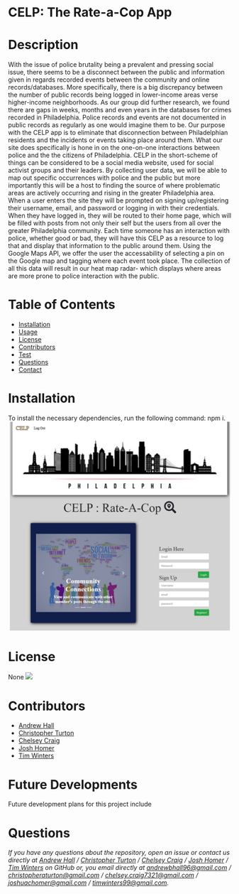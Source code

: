 # CELP: The Rate-a-Cop App
# Description 
With the issue of police brutality being a prevalent and pressing social issue, there seems to be a disconnect between the public and information given in regards recorded events between the community and online records/databases. More specifically, there is a big discrepancy between the number of public records being logged in lower-income areas verse higher-income neighborhoods. 
As our group did further research, we found there are gaps in weeks, months and even years in the databases for crimes recorded in Philadelphia. Police records and events are not documented in public records as regularly as one would imagine them to be. 
Our purpose with the CELP app is to eliminate that disconnection between Philadelphian residents and the incidents or events taking place around them. What our site does specifically is hone in on the one-on-one interactions between police and the the citizens of Philadelphia. CELP in the short-scheme of things can be considered to be a social media website, used for social activist groups and their leaders. By collecting user data, we will be able to map out specific occurrences with police and the public but more importantly this will be a host to finding the source of where problematic areas are actively occurring and rising in the greater Philadelphia area.
When a user enters the site they will be prompted on signing up/registering their username, email, and password or logging in with their credentials. When they have logged in, they will be routed to their home page, which will be filled with posts from not only their self but the users from all over the greater Philadelphia community. Each time someone has an interaction with police, whether good or bad, they will have this CELP as a resource to log that and display that information to the public around them. 
Using the Google Maps API, we offer the user the accessability of selecting a pin on the Google map and tagging where each event took place. The collection of all this data will result in our heat map radar- which displays where areas are more prone to police interaction with the public.
# Table of Contents 
* [Installation](#installation)
* [Usage](#usage)
* [License](#license)
* [Contributors](#contributors)
* [Test](#test)
* [Questions](#questions)
* [Contact](#contact)
# Installation
 
To install the necessary dependencies, run the following command: 
npm i.
![](client/public/image/screenshot.jpg)

# License
None
![](https://img.shields.io/badge/build-readme-green)
# Contributors
* [Andrew Hall](https://github.com/AndrewbHall96)
* [Christopher Turton](https://github.com/Turtando) 
* [Chelsey Craig](https://github.com/ccraig7321) 
* [Josh Homer](https://github.com/jchomer90) 
* [Tim Winters](https://github.com/erasersleeve)
# Future Developments
Future development plans for this project include
# Questions
*If you have any questions about the repository, open an issue or contact us directly at [Andrew Hall](https://github.com/AndrewbHall96) / [Christopher Turton](https://github.com/Turtando) / [Chelsey Craig](https://github.com/ccraig7321) / [Josh Homer](https://github.com/jchomer90) / [Tim Winters](https://github.com/erasersleeve) on GitHub or, you email directly at andrewbhall96@gmail.com / christopheraturton@gmail.com / chelsey.craig7321@gmail.com / joshuachomer@gmail.com / timwinters99@gmail.com.*
